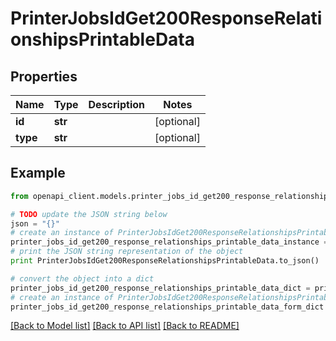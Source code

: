 # PrinterJobsIdGet200ResponseRelationshipsPrintableData


## Properties
Name | Type | Description | Notes
------------ | ------------- | ------------- | -------------
**id** | **str** |  | [optional] 
**type** | **str** |  | [optional] 

## Example

```python
from openapi_client.models.printer_jobs_id_get200_response_relationships_printable_data import PrinterJobsIdGet200ResponseRelationshipsPrintableData

# TODO update the JSON string below
json = "{}"
# create an instance of PrinterJobsIdGet200ResponseRelationshipsPrintableData from a JSON string
printer_jobs_id_get200_response_relationships_printable_data_instance = PrinterJobsIdGet200ResponseRelationshipsPrintableData.from_json(json)
# print the JSON string representation of the object
print PrinterJobsIdGet200ResponseRelationshipsPrintableData.to_json()

# convert the object into a dict
printer_jobs_id_get200_response_relationships_printable_data_dict = printer_jobs_id_get200_response_relationships_printable_data_instance.to_dict()
# create an instance of PrinterJobsIdGet200ResponseRelationshipsPrintableData from a dict
printer_jobs_id_get200_response_relationships_printable_data_form_dict = printer_jobs_id_get200_response_relationships_printable_data.from_dict(printer_jobs_id_get200_response_relationships_printable_data_dict)
```
[[Back to Model list]](../README.md#documentation-for-models) [[Back to API list]](../README.md#documentation-for-api-endpoints) [[Back to README]](../README.md)


